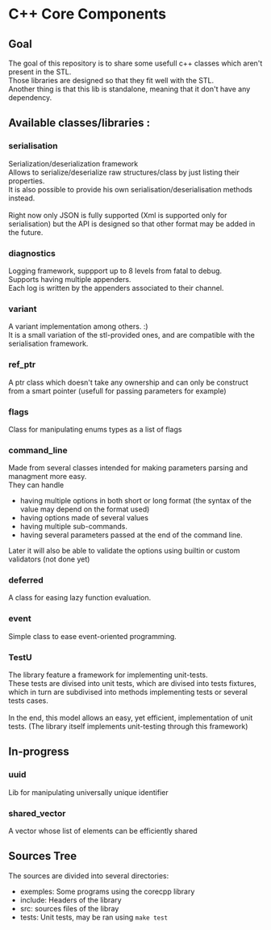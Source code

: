 # C++ Core Components
## Goal

The goal of this repository is to share some usefull c++ classes which aren't present in the STL.\
Those libraries are designed so that they fit well with the STL.\
Another thing is that this lib is standalone, meaning that it don't have any dependency.

## Available classes/libraries :

### serialisation
Serialization/deserialization framework\
Allows to serialize/deserialize raw structures/class by just listing their properties.\
It is also possible to provide his own serialisation/deserialisation methods instead.\
\
Right now only JSON is fully supported (Xml is supported only for serialisation) but the API is designed so that other format may be added in the future.


### diagnostics
Logging framework, suppport up to 8 levels from fatal to debug.\
Supports having multiple appenders.\
Each log is written by the appenders associated to their channel.

### variant
A variant implementation among others.  :)\
It is a small variation of the stl-provided ones, and are compatible with the serialisation framework.

### ref_ptr
A ptr class which doesn't take any ownership and can only be construct from a smart pointer (usefull for passing parameters for example)

### flags
Class for manipulating enums types as a list of flags

### command_line
Made from several classes intended for making parameters parsing and managment more easy.\
They can handle
 * having multiple options in both short or long format (the syntax of the value may depend on the format used)
 * having options made of several values
 * having multiple sub-commands.
 * having several parameters passed at the end of the command line.

Later it will also be able to validate the options using builtin or custom validators (not done yet)

### deferred
A class for easing lazy function evaluation.

### event
Simple class to ease event-oriented programming.

### TestU
The library feature a framework for implementing unit-tests. \
These tests are divised into unit tests, which are divised into tests fixtures, which in turn are subdivised into methods
implementing tests or several tests cases. \
 \
In the end, this model allows an easy, yet efficient, implementation of unit tests.
(The library itself implements unit-testing through this framework)


## In-progress
### uuid
Lib for manipulating universally unique identifier

### shared_vector
A vector whose list of elements can be efficiently shared

## Sources Tree
The sources are divided into several directories:
* exemples: Some programs using the corecpp library
* include: Headers of the library
* src: sources files of the libray
* tests: Unit tests, may be ran using `make test`



